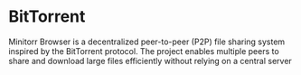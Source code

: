 # BitTorrent
Minitorr Browser is a decentralized peer-to-peer (P2P) file sharing system inspired by the BitTorrent protocol. The project enables multiple peers to share and download large files efficiently without relying on a central server
